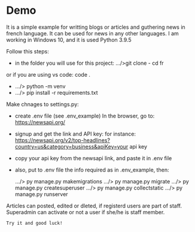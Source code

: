 # Demo

It is a simple example for writting blogs or articles and guthering news in french language. It can be used for news in any other languages. I am working in Windows 10, and it is used Python 3.9.5

Follow this steps: 
- in the folder you will use for this project:
    .../>git clone <clone link of this project> - cd fr

or if you are using vs code: code . 

- .../> python -m venv <venv of your project> 
- .../> pip install -r requirements.txt

Make chnages to settings.py: 
- create .env file (see .env_example)
In the browser, go to: https://newsapi.org/ 

- signup and get the link and API key:
for instance:
https://newsapi.org/v2/top-headlines?country=us&category=business&apiKey=your api key

- copy your api key from the newsapi link, and paste it in .env file
- also, put to .env file the info required as in .env_example, then:

    .../> py manage.py makemigrations
    .../> py manage.py migrate
    .../> py manage.py createsuperuser
    .../> py manage.py collectstatic
    .../> py manage.py runserver

Articles can posted, edited or dleted, if registerd users are part of staff. Superadmin can activate or not a user if she/he is staff member.

    Try it and good luck!
